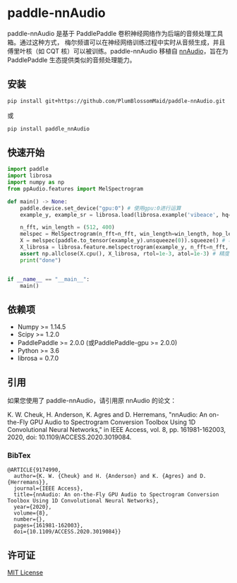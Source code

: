 # paddle-nnAudio

paddle-nnAudio 是基于 PaddlePaddle 卷积神经网络作为后端的音频处理工具箱。通过这种方式， 梅尔频谱可以在神经网络训练过程中实时从音频生成，并且傅里叶核（如 CQT 核）可以被训练。paddle-nnAudio 移植自 [nnAudio](https://github.com/KinWaiCheuk/nnAudio)，旨在为 PaddlePaddle 生态提供类似的音频处理能力。

## 安装
```bash
pip install git+https://github.com/PlumBlossomMaid/paddle-nnAudio.git
```
或
```bash
pip install paddle_nnAudio
```

## 快速开始
```python
import paddle
import librosa
import numpy as np
from ppAudio.features import MelSpectrogram

def main() -> None:
    paddle.device.set_device("gpu:0") # 使用gpu:0进行运算
    example_y, example_sr = librosa.load(librosa.example('vibeace', hq=False)) # 加载音频

    n_fft, win_length = (512, 400)
    melspec = MelSpectrogram(n_fft=n_fft, win_length=win_length, hop_length=512)
    X = melspec(paddle.to_tensor(example_y).unsqueeze(0)).squeeze() # 将波形前向传播以获取 spectrogram
    X_librosa = librosa.feature.melspectrogram(example_y, n_fft=n_fft, win_length=win_length, hop_length=512) # 设置对照
    assert np.allclose(X.cpu(), X_librosa, rtol=1e-3, atol=1e-3) # 精度对齐
    print("done")


if __name__ == "__main__":
    main()

```

## 依赖项
- Numpy >= 1.14.5
- Scipy >= 1.2.0
- PaddlePaddle >= 2.0.0 (或PaddlePaddle-gpu >= 2.0.0)
- Python >= 3.6
- librosa = 0.7.0

## 引用
如果您使用了 paddle-nnAudio，请引用原 nnAudio 的论文：

K. W. Cheuk, H. Anderson, K. Agres and D. Herremans, "nnAudio: An on-the-Fly GPU Audio to Spectrogram Conversion Toolbox Using 1D Convolutional Neural Networks," in IEEE Access, vol. 8, pp. 161981-162003, 2020, doi: 10.1109/ACCESS.2020.3019084.

### BibTex
```
@ARTICLE{9174990,
  author={K. W. {Cheuk} and H. {Anderson} and K. {Agres} and D. {Herremans}},
  journal={IEEE Access}, 
  title={nnAudio: An on-the-Fly GPU Audio to Spectrogram Conversion Toolbox Using 1D Convolutional Neural Networks}, 
  year={2020},
  volume={8},
  number={},
  pages={161981-162003},
  doi={10.1109/ACCESS.2020.3019084}}
```

## 许可证
[MIT License](LICENSE)
